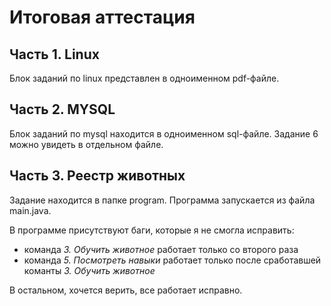 # Итоговая аттестация

## Часть 1. Linux

Блок заданий по linux представлен в одноименном pdf-файле.

## Часть 2. MYSQL

Блок заданий по mysql находится в одноименном sql-файле. Задание 6 можно увидеть в отдельном файле.

## Часть 3. Реестр животных

Задание находится в папке program. Программа запускается из файла main.java.

В программе присутствуют баги, которые я не смогла исправить: 
* команда _3. Обучить животное_ работает только со второго раза
* команда _5. Посмотреть навыки_ работает только после сработавшей команты _3. Обучить животное_

В остальном, хочется верить, все работает исправно. 